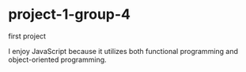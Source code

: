 # project-1-group-4
first project

I enjoy JavaScript because it utilizes both functional programming and object-oriented programming.